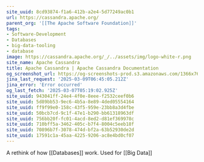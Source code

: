```yaml
---
site_uuid: 8cd93874-f1a6-412b-a2e4-5d77249ac0b1
url: https://cassandra.apache.org/
parent_org: '[[The Apache Software Foundation]]'
tags:
- Software-Development
- Databases
- big-data-tooling
- database
image: https://cassandra.apache.org/_/../assets/img/logo-white-r.png
site_name: Apache Cassandra
title: Apache Cassandra | Apache Cassandra Documentation
og_screenshot_url: https://og-screenshots-prod.s3.amazonaws.com/1366x768/80/false/1eb942c9dce57155686ed1fec8569e4217023d90b447296610d9a5517a5cb37b.jpeg
jina_last_request: '2025-03-09T06:45:05.212Z'
jina_error: 'Error occurred'
og_last_fetch: '2025-03-07T05:19:02.925Z'
site_uuid: 943041ff-24e4-4f0e-8eee-f2532ceef0b6
site_uuid: 5d89bb53-9ec6-4b5a-8e89-4ded05554164
site_uuid: ff9f99e0-158c-43f5-959e-23bb8a3d4fbe
site_uuid: 50bcb7cd-9c1f-47e1-b290-bb61318963df
site_uuid: 756bb20f-fc01-4acd-8ed2-d81ef369978c
site_uuid: 710bff5a-3462-405c-b7f4-8004c5eeb18f
site_uuid: 70896b7f-3078-474d-bf2a-63b52930de2d
site_uuid: 17591c1a-45aa-4225-9206-ac8e4bd0cf07
---
```

A rethink of how [[Databases]] work. Used for [[Big Data]]
